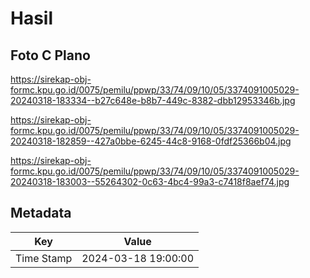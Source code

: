 # Hasil

## Foto C Plano

https://sirekap-obj-formc.kpu.go.id/0075/pemilu/ppwp/33/74/09/10/05/3374091005029-20240318-183334--b27c648e-b8b7-449c-8382-dbb12953346b.jpg

https://sirekap-obj-formc.kpu.go.id/0075/pemilu/ppwp/33/74/09/10/05/3374091005029-20240318-182859--427a0bbe-6245-44c8-9168-0fdf25366b04.jpg

https://sirekap-obj-formc.kpu.go.id/0075/pemilu/ppwp/33/74/09/10/05/3374091005029-20240318-183003--55264302-0c63-4bc4-99a3-c7418f8aef74.jpg


## Metadata

| Key        | Value               |
| ---------- | ------------------- |
| Time Stamp | 2024-03-18 19:00:00 |



